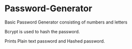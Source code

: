 # Password-Generator

Basic Password Generator consisting of numbers and letters

Bcrypt is used to hash the password.

Prints Plain text password and Hashed password.
